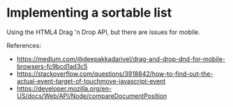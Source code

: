 # Implementing a sortable list

Using the HTML4 Drag 'n Drop API, but there are issues for mobile.

References:
- https://medium.com/@deepakkadarivel/drag-and-drop-dnd-for-mobile-browsers-fc9bcd1ad3c5
- https://stackoverflow.com/questions/3918842/how-to-find-out-the-actual-event-target-of-touchmove-javascript-event
- https://developer.mozilla.org/en-US/docs/Web/API/Node/compareDocumentPosition

